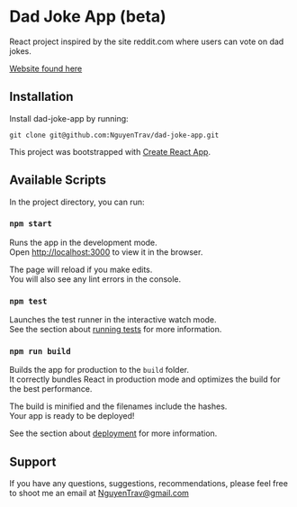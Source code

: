 # Dad Joke App (beta)

React project inspired by the site reddit.com where users can vote on dad jokes.

[Website found here](https://nguyentrav.github.io/dad-joke-app/)

Installation
------------

Install dad-joke-app by running:

    git clone git@github.com:NguyenTrav/dad-joke-app.git
    
This project was bootstrapped with [Create React App](https://github.com/facebook/create-react-app).

## Available Scripts

In the project directory, you can run:

### `npm start`

Runs the app in the development mode.<br />
Open [http://localhost:3000](http://localhost:3000) to view it in the browser.

The page will reload if you make edits.<br />
You will also see any lint errors in the console.

### `npm test`

Launches the test runner in the interactive watch mode.<br />
See the section about [running tests](https://facebook.github.io/create-react-app/docs/running-tests) for more information.

### `npm run build`

Builds the app for production to the `build` folder.<br />
It correctly bundles React in production mode and optimizes the build for the best performance.

The build is minified and the filenames include the hashes.<br />
Your app is ready to be deployed!

See the section about [deployment](https://facebook.github.io/create-react-app/docs/deployment) for more information.

Support
-------

If you have any questions, suggestions, recommendations, please feel free to shoot me an email at NguyenTrav@gmail.com
